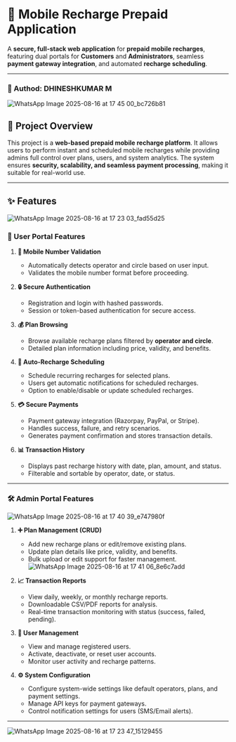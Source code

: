 # 📱 Mobile Recharge Prepaid Application

A **secure, full-stack web application** for **prepaid mobile recharges**, featuring dual portals for **Customers** and **Administrators**, seamless **payment gateway integration**, and automated **recharge scheduling**.

---
### 👤 Authod: DHINESHKUMAR M

![WhatsApp Image 2025-08-16 at 17 45 00_bc726b81](https://github.com/user-attachments/assets/d10c01a7-8cb6-4ec3-b993-65cdc3997681)


## 🚀 Project Overview

This project is a **web-based prepaid mobile recharge platform**. It allows users to perform instant and scheduled mobile recharges while providing admins full control over plans, users, and system analytics. The system ensures **security, scalability, and seamless payment processing**, making it suitable for real-world use.

---

## ✨ Features

![WhatsApp Image 2025-08-16 at 17 23 03_fad55d25](https://github.com/user-attachments/assets/cdfb2fdb-006d-406f-bc79-f097cc1709ab)


### 👤 User Portal Features

1. **📱 Mobile Number Validation**
   - Automatically detects operator and circle based on user input.
   - Validates the mobile number format before proceeding.

2. **🔒 Secure Authentication**
   - Registration and login with hashed passwords.
   - Session or token-based authentication for secure access.

3. **💰 Plan Browsing**
   - Browse available recharge plans filtered by **operator and circle**.
   - Detailed plan information including price, validity, and benefits.

4. **🔄 Auto-Recharge Scheduling**
   - Schedule recurring recharges for selected plans.
   - Users get automatic notifications for scheduled recharges.
   - Option to enable/disable or update scheduled recharges.

5. **💳 Secure Payments**
   - Payment gateway integration (Razorpay, PayPal, or Stripe).
   - Handles success, failure, and retry scenarios.
   - Generates payment confirmation and stores transaction details.

6. **📊 Transaction History**
   - Displays past recharge history with date, plan, amount, and status.
   - Filterable and sortable by operator, date, or status.

---

### 🛠 Admin Portal Features

![WhatsApp Image 2025-08-16 at 17 40 39_e747980f](https://github.com/user-attachments/assets/4c3b219f-f9e5-463a-9368-6937c5dc6a98)


1. **➕ Plan Management (CRUD)**
   - Add new recharge plans or edit/remove existing plans.
   - Update plan details like price, validity, and benefits.
   - Bulk upload or edit support for faster management.
![WhatsApp Image 2025-08-16 at 17 41 06_8e6c7add](https://github.com/user-attachments/assets/0c91ae14-f8b0-4b08-ae52-7a549b2b89bd)

2. **📈 Transaction Reports**
   - View daily, weekly, or monthly recharge reports.
   - Downloadable CSV/PDF reports for analysis.
   - Real-time transaction monitoring with status (success, failed, pending).

3. **👥 User Management**
   - View and manage registered users.
   - Activate, deactivate, or reset user accounts.
   - Monitor user activity and recharge patterns.

4. **⚙ System Configuration**
   - Configure system-wide settings like default operators, plans, and payment settings.
   - Manage API keys for payment gateways.
   - Control notification settings for users (SMS/Email alerts).

---

![WhatsApp Image 2025-08-16 at 17 23 47_15129455](https://github.com/user-attachments/assets/d138def6-a248-4162-8de8-e37d7750ae85)
